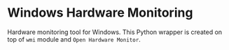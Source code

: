 # Windows Hardware Monitoring

Hardware monitoring tool for Windows. This Python wrapper is created on top of `wmi` module and `Open Hardware Monitor`.
